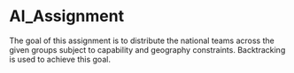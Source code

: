 # AI_Assignment

The goal of this assignment is to distribute the national teams across the given groups subject to capability and geography constraints. Backtracking is used to achieve this goal.
